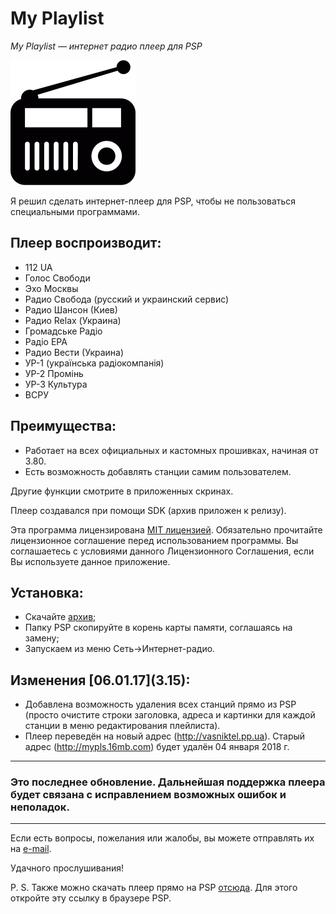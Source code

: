 # My Playlist 
*My Playlist — интернет радио плеер для PSP*

![My Playlist](screenshots/asset.png)

Я решил сделать интернет-плеер для PSP, чтобы не пользоваться специальными программами.

## Плеер воспроизводит:

- 112 UA
- Голос Свободи
- Эхо Москвы
- Радио Свобода (русский и украинский сервис)
- Радио Шансон (Киев)
- Радио Relax (Украина)
- Громадське Радіо
- Радіо ЕРА
- Радио Вести (Украина)
- УР-1 (українська радіокомпанія)
- УР-2 Промінь
- УР-3 Культура
- ВСРУ

## Преимущества:

* Работает на всех официальных и кастомных прошивках, начиная от 3.80.
* Есть возможность добавлять станции самим пользователем.

Другие функции смотрите в приложенных скринах.

Плеер создавался при помощи SDK (архив приложен к релизу).

Эта программа лицензирована [MIT лицензией](LICENSE). Обязательно прочитайте лицензионное соглашение перед использованием программы.
Вы соглашаетесь с условиями данного Лицензионного Соглашения, если Вы используете данное приложение.

## Установка:

- Скачайте [архив](https://github.com/Vasniktel/My-Playlist/releases/latest/);
- Папку PSP скопируйте в корень карты памяти, соглашаясь на замену;
- Запускаем из меню Сеть->Интернет-радио.


## Изменения \[06.01.17](3.15):

- Добавлена возможность удаления всех станций прямо из PSP
  (просто очистите строки заголовка, адреса и картинки для каждой станции в меню редактирования плейлиста).
- Плеер переведён на новый адрес (http://vasniktel.pp.ua).
  Старый адрес (http://mypls.16mb.com) будет удалён 04 января 2018 г.

---

### Это последнее обновление. Дальнейшая поддержка плеера будет связана с исправлением возможных ошибок и неполадок.

---

Если есть вопросы, пожелания или жалобы, вы можете отправлять их на [e-mail](mailto:vasniktel@gmail.com?subject=MyPlaylist).

Удачного прослушивания!


P. S. Также можно скачать плеер прямо на PSP [отсюда](http://vasniktel.pp.ua/mypls/). Для этого откройте эту ссылку в браузере PSP.
